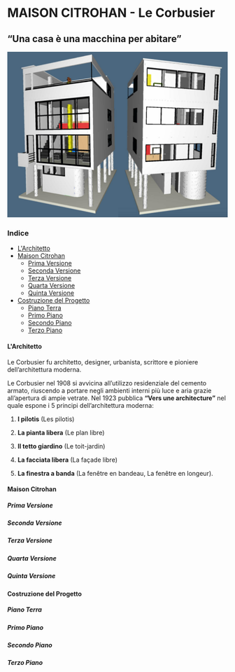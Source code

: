 # MAISON CITROHAN - Le Corbusier

## “Una casa è una macchina per abitare”

![Maison Citrohan](https://github.com/Veronicach30/projects-2016/blob/master/506920/COLLAGE.jpg)

### Indice
  - [L'Architetto](https://github.com/Veronicach30/projects-2016/blob/master/506920/README.md#larchitetto)
  - [Maison Citrohan](https://github.com/Veronicach30/projects-2016/blob/master/506920/README.md#maison-citrohan)
    -  [Prima Versione](https://github.com/Veronicach30/projects-2016/blob/master/506920/README.md#prima-versione)
    -  [Seconda Versione](https://github.com/Veronicach30/projects-2016/blob/master/506920/README.md#seconda-versione)
    -  [Terza Versione](https://github.com/Veronicach30/projects-2016/blob/master/506920/README.md#terza-versione)
    -  [Quarta Versione](https://github.com/Veronicach30/projects-2016/blob/master/506920/README.md#quarta-versione)
    -  [Quinta Versione](https://github.com/Veronicach30/projects-2016/blob/master/506920/README.md#quinta-versione)
  - [Costruzione del Progetto](https://github.com/Veronicach30/projects-2016/blob/master/506920/README.md#costruzione-del-progetto)
    - [Piano Terra](https://github.com/Veronicach30/projects-2016/blob/master/506920/README.md#piano-terra)
    - [Primo Piano](https://github.com/Veronicach30/projects-2016/blob/master/506920/README.md#primo-piano)
    - [Secondo Piano](https://github.com/Veronicach30/projects-2016/blob/master/506920/README.md#secondo-piano)
    - [Terzo Piano](https://github.com/Veronicach30/projects-2016/blob/master/506920/README.md#terzo-piano)

#### L'Architetto

Le Corbusier fu architetto, designer, urbanista, scrittore e pioniere dell’architettura moderna.

Le Corbusier nel 1908 si avvicina all’utilizzo residenziale del cemento armato, riuscendo a portare negli ambienti interni più luce e aria grazie all’apertura di ampie vetrate. Nel 1923 pubblica **“Vers une architecture”** nel quale espone i 5 principi dell’architettura moderna:

1.	**I pilotis** (Les pilotis) 

2.	**La pianta libera** (Le plan libre) 

3.	**Il tetto giardino** (Le toit-jardin) 

4.	**La facciata libera** (La façade libre) 

5.	**La finestra a banda** (La fenêtre en bandeau, La fenêtre en longeur).

#### Maison Citrohan
##### Prima Versione
##### Seconda Versione
##### Terza Versione
##### Quarta Versione
##### Quinta Versione
#### Costruzione del Progetto
##### Piano Terra
##### Primo Piano
##### Secondo Piano
##### Terzo Piano
